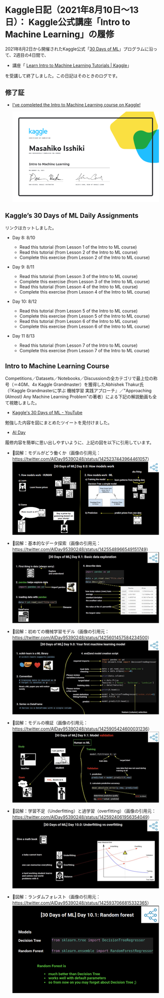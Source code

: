 Kaggle日記（2021年8月10日～13日）： Kaggle公式講座「Intro to Machine Learning」の履修
=====================================================================================

2021年8月2日から開催されたKaggle公式「[30 Days of ML](https://www.kaggle.com/thirty-days-of-ml)」プログラムに沿って、2週目の4日間で、

- 講座「 [Learn Intro to Machine Learning Tutorials | Kaggle](https://www.kaggle.com/learn/intro-to-machine-learning)」

を受講して終了しました。この日記はそのときのログです。

修了証
----------------------------------------

- [I've completed the Intro to Machine Learning course on Kaggle!](https://www.kaggle.com/learn/certification/isshiki/intro-to-machine-learning)

  ![Masahiko Isshiki - Intro to Machine Learning](images/MasahikoIsshiki-IntrotoMachineLearning.png)

Kaggle’s 30 Days of ML Daily Assignments
----------------------------------------

リンクはカットしました。

- Day 8: 8/10
  - Read this tutorial (from Lesson 1 of the Intro to ML course)
  - Read this tutorial (from Lesson 2 of the Intro to ML course)
  - Complete this exercise (from Lesson 2 of the Intro to ML course)

- Day 9: 8/11
  - Read this tutorial (from Lesson 3 of the Intro to ML course)
  - Complete this exercise (from Lesson 3 of the Intro to ML course)
  - Read this tutorial (from Lesson 4 of the Intro to ML course)
  - Complete this exercise (from Lesson 4 of the Intro to ML course)

- Day 10: 8/12
  - Read this tutorial (from Lesson 5 of the Intro to ML course)
  - Complete this exercise (from Lesson 5 of the Intro to ML course)
  - Read this tutorial (from Lesson 6 of the Intro to ML course)
  - Complete this exercise (from Lesson 6 of the Intro to ML course)

- Day 11 8/13
  - Read this tutorial (from Lesson 7 of the Intro to ML course)
  - Complete this exercise (from Lesson 7 of the Intro to ML course)

Intro to Machine Learning Course
----------------------------------------

Competitions／Datasets／Notebooks／Discussionの全カテゴリで最上位の称号（＝4GM、4x Kaggle Grandmaster）を獲得したAbhishek Thakur氏（『Kaggle Grandmasterに学ぶ 機械学習 実践アプローチ』／"Approaching (Almost) Any Machine Learning Problem"の著者）による下記の解説動画も全て視聴しました。

- [Kaggle's 30 Days of ML - YouTube](https://www.youtube.com/playlist?list=PL98nY_tJQXZnP-k3qCDd1hljVSciDV9_N)

勉強した内容を図にまとめたツイートを見付けました。

- [AI Day](https://twitter.com/AIDay95390248)

履修内容を簡単に思い出しやすいように、上記の図を以下に引用しています。

- :arrow_down_small:図解：モデルがどう働くか（画像の引用元：<https://twitter.com/AIDay95390248/status/1425237443964461057>）
  ![How models work](images/20210818-171750.png)

- :arrow_down_small:図解：基本的なデータ探索（画像の引用元：<https://twitter.com/AIDay95390248/status/1425548966549151749>）
  ![Basic data exploration](images/20210818-171944.png)

- :arrow_down_small:図解：初めての機械学習モデル（画像の引用元：<https://twitter.com/AIDay95390248/status/1425601457584234500>）
  ![Your first machine learning model](images/20210818-172053.png)

- :arrow_down_small:図解：モデルの検証（画像の引用元：<https://twitter.com/AIDay95390248/status/1425905424600031236>）
  ![Model vaidation](images/20210818-172210.png)

- :arrow_down_small:図解：学習不足（Underfitting）と過学習（overfitting）（画像の引用元：<https://twitter.com/AIDay95390248/status/1425924061956354049>）
  ![Underfitting vs Overfitting](images/20210818-172311.png)

- :arrow_down_small:図解：ランダムフォレスト（画像の引用元：<https://twitter.com/AIDay95390248/status/1425937066815332365>）
  ![Random Forest](images/20210818-172921.png)
